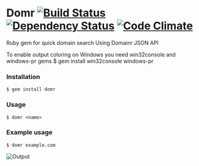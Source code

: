Domr [![Build Status](https://secure.travis-ci.org/shvelo/domr.png)](http://travis-ci.org/shvelo/domr) [![Dependency Status](https://gemnasium.com/shvelo/domr.png)](https://gemnasium.com/shvelo/domr) [![Code Climate](https://codeclimate.com/badge.png)](https://codeclimate.com/github/shvelo/domr)
====

Ruby gem for quick domain search
Using Domainr JSON API

To enable output coloring on Windows you need win32console and windows-pr gems
    $ gem install win32console windows-pr

### Installation
    $ gem install domr

### Usage
    $ domr <name>
    
### Example usage
    $ domr example.com

![Output](http://shvelo.github.com/domr/images/full.jpg)